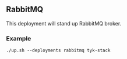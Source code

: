 ## RabbitMQ
This deployment will stand up RabbitMQ broker.

### Example
```
./up.sh --deployments rabbitmq tyk-stack
```
